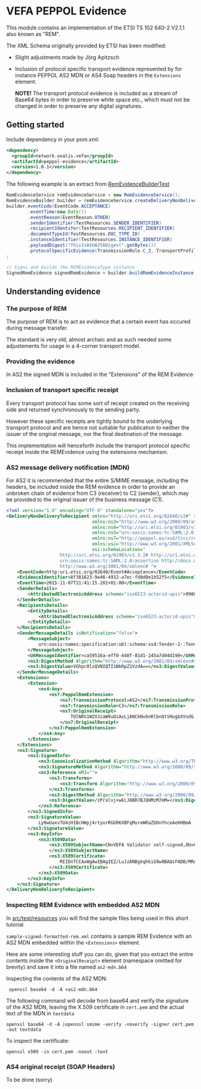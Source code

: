 # VEFA PEPPOL Evidence

This module contains an implementation of the ETSI TS 102 640-2 V2.1.1 also known as "REM".

The XML Schema originally provided by ETSI has been modified:

 * Slight adjustments made by Jörg Apitzsch
 * Inclusion of protocol specific transport evidence represented by for instance PEPPOL AS2 MDN or AS4 Soap headers in the ```Extensions``` element. 
   
    **NOTE!** The transport protocol evidence is included as a stream of Base64 bytes in order to preserve white space etc., which must not be changed in order to preserve any
    digital signatures.
   


## Getting started

Include dependency in your pom.xml:

```xml
<dependency>
  <groupId>network.oxalis.vefa</groupId>
  <artifactId>peppol-evidence</artifactId>
  <version>1.0.1</version>
</dependency>
```

The following example is an extract from [RemEvidenceBuilderTest](src/test/java/no/difi/vefa/peppol/evidence/rem/RemEvidenceBuilderTest.java)

```java
RemEvidenceService remEvidenceService = new RemEvidenceService();
RemEvidenceBuilder builder = remEvidenceService.createDeliveryNonDeliveryToRecipientBuilder();
builder.eventCode(EventCode.ACCEPTANCE)
        .eventTime(new Date())
        .eventReason(EventReason.OTHER)
        .senderIdentifier(TestResources.SENDER_IDENTIFIER)
        .recipientIdentifer(TestResources.RECIPIENT_IDENTIFIER)
        .documentTypeId(TestResources.DOC_TYPE_ID)
        .instanceIdentifier(TestResources.INSTANCE_IDENTIFIER)
        .payloadDigest("ThisIsASHA256Digest".getBytes())
        .protocolSpecificEvidence(TransmissionRole.C_3, TransportProfile.AS2_1_0, specificReceiptBytes)
;

// Signs and builds the REMEvidenceType instance
SignedRemEvidence signedRemEvidence = builder.buildRemEvidenceInstance(privateKeyEntry);
```


## Understanding evidence


### The purpose of REM

The purpose of REM is to act as evidence that a certain event has occured during message transfer.
 
The standard is very old, almost archaic and as such needed some adjustements for usage in a 4-corner transport model.


### Providing the evidence

In AS2 the signed MDN is included in the "Extensions" of the REM Evidence
 

### Inclusion of transport specific receipt

Every transport protocol has some sort of receipt created on the receiving side and returned synchronously to the 
sending party.

However these specific receipts are tightly bound to the underlying transport protocol and are hence not suitable
for publication to neither the issuer of the original message, nor the final destination of the message.

This implementation will henceforth include the transport protocol specific receipt inside the REMEvidence using
the extensions mechanism.


### AS2 message delivery notification (MDN)

For AS2 it is recommended that the entire S/MIME message, including the headers, be included inside the REM evidence 
 in order to provide an unbroken chain of evidence from C3 (receiver) to C2 (sender), which may be provided to 
 the original issuer of the business message (C1).
 
```xml
<?xml version="1.0" encoding="UTF-8" standalone="yes"?>
<DeliveryNonDeliveryToRecipient xmlns="http://uri.etsi.org/02640/v2#" xmlns:ns2="http://uri.etsi.org/02231/v2#"
                                xmlns:ns3="http://www.w3.org/2000/09/xmldsig#"
                                xmlns:ns4="http://uri.etsi.org/01903/v1.3.2#"
                                xmlns:ns5="urn:oasis:names:tc:SAML:2.0:assertion"
                                xmlns:ns7="http://peppol.eu/xsd/ticc/receipt/1.0" version="1"
                                xmlns:xsi="http://www.w3.org/2001/XMLSchema-instance"
                                xsi:schemaLocation="
                    http://uri.etsi.org/01903/v1.3.2# http://uri.etsi.org/01903/v1.3.2/XAdES.xsd
                    urn:oasis:names:tc:SAML:2.0:assertion http://docs.oasis-open.org/security/saml/v2.0/saml-schema-assertion-2.0.xsd
                    http://www.w3.org/2001/04/xmlenc# ">
    <EventCode>http:uri.etsi.org/02640/Event#Acceptance</EventCode>
    <EvidenceIdentifier>8f381623-9e46-4932-a7ec-fd0d0e1b52f5</EvidenceIdentifier>
    <EventTime>2015-11-07T21:41:15.201+01:00</EventTime>
    <SenderDetails>
        <AttributedElectronicAddress scheme="iso6523-actorid-upis">9908:810017902</AttributedElectronicAddress>
    </SenderDetails>
    <RecipientsDetails>
        <EntityDetails>
            <AttributedElectronicAddress scheme="iso6523-actorid-upis">9908:123456789</AttributedElectronicAddress>
        </EntityDetails>
    </RecipientsDetails>
    <SenderMessageDetails isNotification="false">
        <MessageSubject>
            urn:oasis:names:specification:ubl:schema:xsd:Tender-2::Tender##urn:www.cenbii.eu:transaction:biitrdm090:ver3.0::2.1
        </MessageSubject>
        <UAMessageIdentifier>ca59516a-eff0-448f-81d1-245a7d04d190</UAMessageIdentifier>
        <ns3:DigestMethod Algorithm="http://www.w3.org/2001/04/xmlenc#sha256"/>
        <ns3:DigestValue>VGhpc0lzQVNIQTI1NkRpZ2VzdA==</ns3:DigestValue>
    </SenderMessageDetails>
    <Extensions>
        <Extension>
            <ns4:Any>
                <ns7:PeppolRemExtension>
                    <ns7:TransmissionProtocol>AS2</ns7:TransmissionProtocol>
                    <ns7:TransmissionRole>C3</ns7:TransmissionRole>
                    <ns7:OriginalReceipt>
                        TUlNRS1WZXJzaW9uOiAxLjANCkNvbnRlbnQtVHogbXVsdG ...... AS2 MDN in base64, truncated for readability
                    </ns7:OriginalReceipt>
                </ns7:PeppolRemExtension>
            </ns4:Any>
        </Extension>
    </Extensions>
    <ns3:Signature>
        <ns3:SignedInfo>
            <ns3:CanonicalizationMethod Algorithm="http://www.w3.org/TR/2001/REC-xml-c14n-20010315"/>
            <ns3:SignatureMethod Algorithm="http://www.w3.org/2000/09/xmldsig#rsa-sha1"/>
            <ns3:Reference URI="">
                <ns3:Transforms>
                    <ns3:Transform Algorithm="http://www.w3.org/2000/09/xmldsig#enveloped-signature"/>
                </ns3:Transforms>
                <ns3:DigestMethod Algorithm="http://www.w3.org/2000/09/xmldsig#sha1"/>
                <ns3:DigestValue>/zPrxCvj+wkLJ8BR7BJQHMzM7mM=</ns3:DigestValue>
            </ns3:Reference>
        </ns3:SignedInfo>
        <ns3:SignatureValue>
            Ly0wUaxv7U4zH1BcHWpj4rtyorRGGRKXBFqMureWRaZbDnYhceAeKHBmA ...... truncated for readability
        </ns3:SignatureValue>
        <ns3:KeyInfo>
            <ns3:X509Data>
                <ns3:X509SubjectName>CN=VEFA Validator self-signed,OU=Unknown,O=Unknown,L=Unknown,ST=Unknown,C=Unknown
                </ns3:X509SubjectName>
                <ns3:X509Certificate>
                    MIIDnTCCAoWgAwIBAgIEZ/LuJzANBgkqhkiG9w0BAQsFADB/MRAwDgYDV ...... truncated for readability
                </ns3:X509Certificate>
            </ns3:X509Data>
        </ns3:KeyInfo>
    </ns3:Signature>
</DeliveryNonDeliveryToRecipient>
```


### Inspecting REM Evidence with embedded AS2 MDN


In [src/test/resources](src/test/resources) you will find the sample files being used in this short tutorial

`sample-signed-formatted-rem.xml` contains a sample REM Evidence with an AS2 MDN embedded within the `<Extensions>` element.

Here are some interesting stuff you can do, given that you extract the 
entire contents inside the `<OriginalReceipt>` element (namespace omitted for brevity) and save it into a file named
`as2-mdn.b64`


Inspecting the contents of the AS2 MDN:
```
 openssl base64 -d -A <as2-mdn.b64 
```

The following command will decode from base64 and verify the signature of the AS2 MDN, leaving the X.509 certificate in `cert.pem` and
the actual text of the MDN in `textdata`
```
openssl base64 -d -A |openssl smime -verify -noverify -signer cert.pem -out textdata
```

To inspect the certificate:
```
openssl x509 -in cert.pem -noout -text
```


### AS4 original receipt (SOAP Headers)
  
  To be done (sorry)
